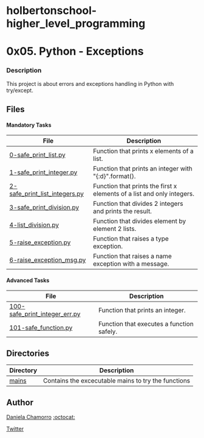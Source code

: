 # holbertonschool-higher_level_programming

# 0x05. Python - Exceptions
### Description
This project is about errors and exceptions handling in Python with try/except. 

## Files
#### Mandatory Tasks

| File | Description |
| ------ | ------ |
| [0-safe_print_list.py](0-safe_print_list.py) | Function that prints x elements of a list. |
| [1-safe_print_integer.py](1-safe_print_integer.py) | Function that prints an integer with "{:d}".format(). |
| [2-safe_print_list_integers.py](2-safe_print_list_integers.py) | Function that prints the first x elements of a list and only integers. |
| [3-safe_print_division.py](3-safe_print_division.py) | Function that divides 2 integers and prints the result. |
| [4-list_division.py](4-list_division.py) | Function that divides element by element 2 lists. |
| [5-raise_exception.py](5-raise_exception.py) | Function that raises a type exception. |
| [6-raise_exception_msg.py](6-raise_exception_msg.py) | Function that raises a name exception with a message. |

#### Advanced Tasks
| File | Description |
| ------ | ------ |
| [100-safe_print_integer_err.py](100-safe_print_integer_err.py) | Function that prints an integer. |
| [101-safe_function.py](101-safe_function.py) | Function that executes a function safely.  |

## Directories
| Directory | Description |
| ------ | ------ |
| [mains](mains) | Contains the excecutable mains to try the functions |

## Author

[Daniela Chamorro](https://www.linkedin.com/in/daniela-alexandra-chamorro-guerrero-666805a1/) [:octocat:](https://github.com/dalexach)

[Twitter](https://twitter.com/dalexach)
